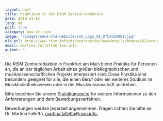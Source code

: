 ```yaml
---
layout: post
title: Praktikum in der RISM-Zentralredaktion
date: 2018-11-12
lang: de
post: true
category: new_at_rism
image: "/images/news-old-website/csm_Logo_01_8fbaddb081.jpg"
old_url: http://www.rism.info/de/startseite/newsdetails/browse/62/article/64/internships-at-the-rism-central-office.html
email: martina.falletta@rism.info
author: ''
---
```


Die RISM Zentralredaktion in Frankfurt am Main bietet Praktika für Personen an, die an der täglichen Arbeit eines großen bibliographischen und musikwissenschaftlichen Projekts interessiert sind. Diese Praktika sind besonders geeignet für alle, die einen Beruf oder ein weiteres Studium im Musikbibliothekswesen oder in der Musikwissenschaft anstreben.

Bitte beachten Sie unsere [Praktikumsseite](/de/unternehmen/praktikantenpraktikantinnen.html) für weitere Informationen zu den Anforderungen und dem Bewerbungsverfahren.

Bewerbungen werden jederzeit angenommen. Fragen richten Sie bitte an Dr. Martina Falletta, [martina.falletta@rism.info.](mailto:martina.falletta@rism.info)


